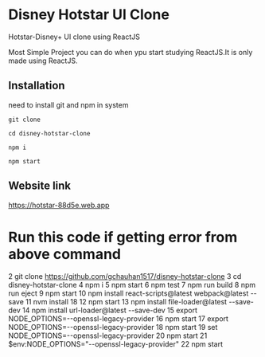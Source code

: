 # Disney Hotstar UI Clone

Hotstar-Disney+ UI clone using ReactJS

Most Simple Project you can do when ypu start studying ReactJS.It is only made using ReactJS.

## Installation

need to install git and npm in system

```
git clone 

cd disney-hotstar-clone

npm i

npm start

```

## Website link

https://hotstar-88d5e.web.app


# Run this code if getting error from above command 
2 git clone https://github.com/gchauhan1517/disney-hotstar-clone
   3 cd disney-hotstar-clone
   4 npm i
   5 npm start
   6 npm test
   7 npm run build
   8 npm run eject
   9 npm start
  10 npm install react-scripts@latest webpack@latest --save
  11 nvm install 18
  12 npm start
  13 npm install file-loader@latest --save-dev
  14 npm install url-loader@latest --save-dev
  15 export NODE_OPTIONS=--openssl-legacy-provider
  16 npm start
  17 export NODE_OPTIONS=--openssl-legacy-provider
  18 npm start
  19 set NODE_OPTIONS=--openssl-legacy-provider
  20 npm start
  21 $env:NODE_OPTIONS="--openssl-legacy-provider"
  22 npm start
